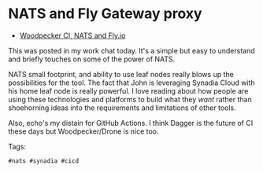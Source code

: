 # NATS and Fly Gateway proxy

- [Woodpecker CI, NATS and Fly.io](https://badlyenginee.red/posts/2025-06-24-woodpecker-proxy/)

This was posted in my work chat today. It's a simple but easy to understand and briefly touches on some of the power of NATS. 

NATS small footprint, and ability to use leaf nodes really blows up the possibilities for the tool. The fact that John is leveraging Synadia Cloud
with his home leaf node is really powerful. I love reading about how people are using these technologies and platforms to build what they *want*
rather than shoehorning ideas into the requirements and limitations of other tools.

Also, echo's my distain for GitHub Actions. I think Dagger is the future of CI these days but Woodpecker/Drone is nice too.

Tags:

    #nats #synadia #cicd
